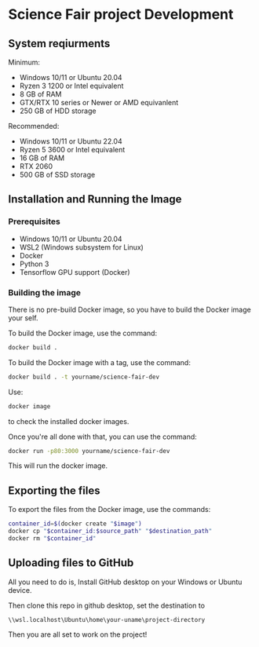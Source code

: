 # Science Fair project Development

## System reqiurments

Minimum:

- Windows 10/11 or Ubuntu 20.04
- Ryzen 3 1200 or Intel equivalent
- 8 GB of RAM
- GTX/RTX 10 series or Newer or AMD equivanlent
- 250 GB of HDD storage

Recommended:

- Windows 10/11 or Ubuntu 22.04
- Ryzen 5 3600 or Intel equivalent
- 16 GB of RAM
- RTX 2060
- 500 GB of SSD storage

## Installation and Running the Image

### Prerequisites

- Windows 10/11 or Ubuntu 20.04
- WSL2 (Windows subsystem for Linux)
- Docker
- Python 3
- Tensorflow GPU support (Docker)

### Building the image

There is no pre-build Docker image,
so you have to build the Docker image your self.

To build the Docker image,
use the command:

```bash
docker build .
```

To build the Docker image with a tag,
use the command:

```bash
docker build . -t yourname/science-fair-dev
```

Use:

```bash
docker image
```

to check the installed docker images.

Once you're all done with that,
you can use the command:

```bash
docker run -p80:3000 yourname/science-fair-dev
```

This will run the docker image.

## Exporting the files

To export the files from the Docker image,
use the commands:

```bash
container_id=$(docker create "$image")
docker cp "$container_id:$source_path" "$destination_path"
docker rm "$container_id"
```

## Uploading files to GitHub

All you need to do is,
Install GitHub desktop on your Windows or Ubuntu device.

Then clone this repo in github desktop,
set the destination to

```text
\\wsl.localhost\Ubuntu\home\your-uname\project-directory
```

Then you are all set to work on the project!
